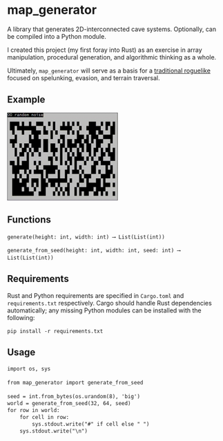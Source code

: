 # map_generator

A library that generates 2D-interconnected cave systems. Optionally, can be compiled into a Python module. 

I created this project (my first foray into Rust) as an exercise in array manipulation, procedural generation, and algorithmic thinking as a whole.

Ultimately, `map_generator` will serve as a basis for a [traditional roguelike](https://en.wikipedia.org/wiki/Roguelike) focused on spelunking, evasion, and terrain traversal.

## Example

<img src="./examples/example.gif" width="256">

## Functions
`generate(height: int, width: int) ⟶ List(List(int))`

`generate_from_seed(height: int, width: int, seed: int) ⟶ List(List(int))`

## Requirements

Rust and Python requirements are specified in `Cargo.toml` and `requirements.txt` respectively. Cargo should handle Rust dependencies automatically; any missing Python modules can be installed with the following:
```
pip install -r requirements.txt
```

## Usage
```
import os, sys

from map_generator import generate_from_seed

seed = int.from_bytes(os.urandom(8), 'big')
world = generate_from_seed(32, 64, seed)
for row in world:
    for cell in row:
        sys.stdout.write("#" if cell else " ")
    sys.stdout.write("\n")
```
